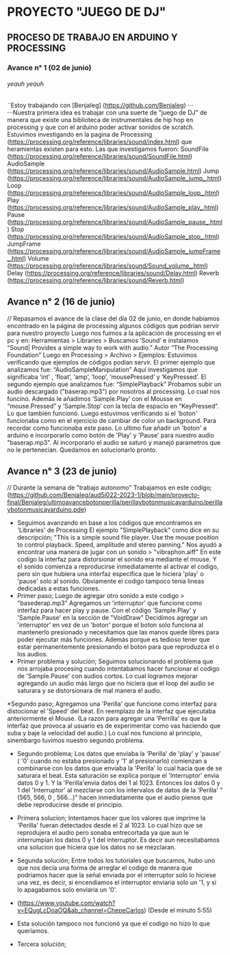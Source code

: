 # PROYECTO "JUEGO DE DJ" 
## PROCESO DE TRABAJO EN ARDUINO Y PROCESSING

### Avance n° 1 (02 de junio)

###### *yeauh yeauh*
¨Estoy trabajando con [BenjaIeg] (https://github.com/BenjaIeg) ⋅⋅⋅
⋅⋅⋅Nuestra primera idea es trabajar con una suerte de "juego de DJ" de manera que existe una biblioteca de instrumentales de hip hop en processing y que con el arduino poder activar sonidos de scratch. 
Estuvimos investigando en la pagina de Processing (https://processing.org/reference/libraries/sound/index.html) que heramientas existen para esto. 
Las que investigamos fueron: 
SoundFile (https://processing.org/reference/libraries/sound/SoundFile.html) 
AudioSample (https://processing.org/reference/libraries/sound/AudioSample.html)
Jump (https://processing.org/reference/libraries/sound/AudioSample_jump_.html)
Loop (https://processing.org/reference/libraries/sound/AudioSample_loop_.html)
Play (https://processing.org/reference/libraries/sound/AudioSample_play_.html)
Pause (https://processing.org/reference/libraries/sound/AudioSample_pause_.html)
Stop (https://processing.org/reference/libraries/sound/AudioSample_stop_.html)
JumpFrame (https://processing.org/reference/libraries/sound/AudioSample_jumpFrame_.html)
Volume (https://processing.org/reference/libraries/sound/Sound_volume_.html)
Delay (https://processing.org/reference/libraries/sound/Delay.html)
Reverb (https://processing.org/reference/libraries/sound/Reverb.html)






## Avance n° 2 (16 de junio)




// Repasamos el avance de la clase del día 02 de junio, en donde habíamos encontrado en la página de processing algunos códigos que podrían servir para nuestro proyecto
Luego nos fuimos a la aplicación de processing en el pc y en: Herramientas > Libraries > Buscamos ‘Sound’ e instalamos “Sound| Provides a simple way to work with audio.” Autor “The Processing Foundation” 
Luego en Processing > Archivo > Ejemplos: Estuvimos verificando que ejemplos de códigos podían servir. 
El primer ejemplo que analizamos fue: “AudioSampleManipulation” Aquí investigamos que significaba ‘int’ , ‘float’, ‘amp’, ‘loop’, ‘mousePressed’ y ‘KeyPressed’.
El segundo ejemplo que analizamos fue: “SimplePlayback” Probamos subir un audio descargado ("baserap.mp3") por nosotros al processing. Lo cual nos funcinó. Además le añadimos ‘Sample.Play’ con el Mousse en “mouse.Pressed” y ‘Sample.Stop’ con la tecla de espacio en “KeyPressed”. Lo que también funcionó. 
Luego estuvimos verificando si el 'boton' funcionaba como en el ejercicio de cambiar de color un background. Para recordar como funcionaba este paso. 
Lo ultimo fue añadir un 'boton' a arduino e incorporarlo como botón de 'Play' y 'Pause' para nuestro audio "baserap.mp3". Al incorporarlo el audio se saturó y manejó parametros que no le pertenecían. 
Quedamos en solucionarlo pronto. 




## Avance n° 3 (23 de junio)
// Durante la semana de "trabajo autonomo" 
Trabajamos en este codigo; (https://github.com/BenjaIeg/aud5i022-2023-1/blob/main/proyecto-final/BenjaIeg/ultimoavancebotonperilla/perillaybotonmusicayarduino/perillaybotonmusicayarduino.pde)

* Seguimos avanzando en base a los códigos que encontramos en 'Libraries' de Processing 
El ejemplo "SimplePlayback" como dice en su descripción;
"This is a simple sound file player. Use the mouse position to control playback. Speed, amplitude and stereo panning."
Nos ayudó a encontrar una manera de jugar con un sonido > "vibraphon.aiff" 
En este codigo la interfaz para distorsionar el sonido era mediante el mouse. 
Y el sonido comienza a reproducirse inmediatamente al activar el codigo, pero sin que hubiera una interfaz específica que le hiciera 'play' o 'pause' solo al sonido. Obviamente el codigo tampoco tenia lineas dedicadas a estas funciones.
* Primer paso; 
Luego de agregar otro sonido a este codigo > "basederap.mp3"
Agregamos un 'interruptor' que funcione como interfaz para hacer play y pause. Con el código 'Sample.Play' y 'Sample.Pause' en la sección de "VoidDraw"
Decidimos agregar un 'interruptor' en vez de un 'boton' porque el boton solo funciona al mantenerlo presionado y necesitamos que las manos quede libres para poder ejecutar más funciones. Además porque es tedioso tener que estar permanentemente presionando el boton para que reproduzca el  o los audios. 
* Primer problema y solución; Seguimos solucionando el problema que nos arrojaba procesing cuando intentabamos hacer funcionar el codigo de 'Sample.Pause' con audios cortos. Lo cual logramos mejorar agregando un audio más largo que no hiciera que el loop del audio se saturara y se distorsionara de mal manera el audio.  

  
*Segundo paso; 
Agregamos una 'Perilla' que funcione como interfaz para distocionar el 'Speed' del beat. En reemplazo de la interfaz que ejecutaba anteriormente el Mouse.
(La razon para agregar una 'Perrilla' es que la interfaz que provoca al usuario es de experimentar como vas haciendo que suba y baje la velocidad del audio.)
Lo cual nos funciono al principio, sinembargo tuvimos nuestro segundo problema. 
* Segundo problema; Los datos que enviaba la 'Perilla' de 'play' y 'pause' ( '0' cuando no estaba presionado y '1' al presionarlo) comienzan a combinarse con los datos que enviaba la 'Perilla' lo cual hacía que de se saturara el beat. Esta saturación se explica porque el 'Interruptor' envia datos 0 y 1. Y la 'Perilla'envia datos del 1 al 1023. Entonces los datos 0 y 1 del 'Interruptor' al mezclarse con los intervalos de datos de la 'Perilla' "(565, 566, 0 , 566...)" hacen inmediatamente que el audio piense que debe reproducirse desde el principio. 
* Primera solucion; Intentamos hacer que los valores que imprime la 'Perilla' fueran detectados desde el 2 al 1023. Lo cual hizo que se reprodujera el audio pero sonaba entrecortada ya que aun le interrumpian los datos 0 y 1 del interruptor. Es decir aun necesitabamos una solucion que hiciera que los datos no se mezclaran.
  
  
* Segunda solución; Entre todos los tutoriales que buscamos, hubo uno que nos decía una forma de arreglar el codigo de manera que podriamos hacer que la señal enviada por el interruptor solo lo hiciese una vez, es decir, si encendiamos el interruptor enviaria solo un '1, y si lo apagabamos solo enviaria un '0'.
* (https://www.youtube.com/watch?v=EQugLcDoaOQ&ab_channel=ChepeCarlos) (Desde el minuto 5:55)
* Esta solución tampoco nos funcionó ya que el codigo no hizo lo que queríamos. 

* Tercera solución; 

  




